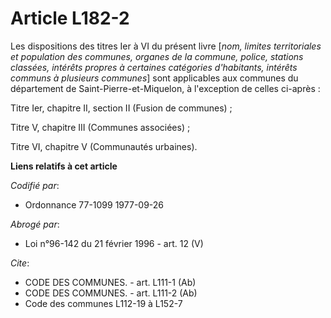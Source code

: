 # Article L182-2

Les dispositions des titres Ier à VI du présent livre [*nom, limites territoriales et population des communes, organes de la
commune, police, stations classées, intérêts propres à certaines catégories d'habitants, intérêts communs à plusieurs
communes*] sont applicables aux communes du département de Saint-Pierre-et-Miquelon, à l'exception de celles ci-après :

Titre Ier, chapitre II, section II (Fusion de communes) ;

Titre V, chapitre III (Communes associées) ;

Titre VI, chapitre V (Communautés urbaines).

**Liens relatifs à cet article**

_Codifié par_:

  - Ordonnance 77-1099 1977-09-26

_Abrogé par_:

  - Loi n°96-142 du 21 février 1996 - art. 12 (V)

_Cite_:

  - CODE DES COMMUNES. - art. L111-1 (Ab)
  - CODE DES COMMUNES. - art. L111-2 (Ab)
  - Code des communes L112-19 à L152-7
